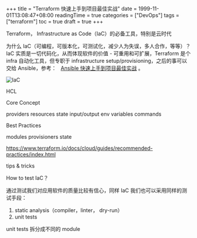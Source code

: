 +++
title = "Terraform 快速上手到项目最佳实战"
date = 1999-11-01T13:08:47+08:00
readingTime = true
categories = ["DevOps"]
tags = ["terraform"]
toc = true 
draft = true
+++

Terraform， Infrastructure as Code（IaC）的必备工具，特别是云时代

<!--more-->

为什么 IaC（可编程，可版本化，可测试化，减少人为失误，多人合作，等等）？IaC 实质是一切代码化，从而体现软件的价值 - 可重用和可扩展，Terraform 是个 infra 自动化工具，但专职于 infrastructure setup/provisioning，之后的事可以交给 Ansible，参考： <i class="fas fa-external-link-alt"></i>&nbsp; [Ansible 快速上手到项目最佳实战](/posts/ansible101/) 。

![IaC](/images/terraform/iac.png#center)

HCL

Core Concept

providers
resources
state
input/output
env variables
commands

Best Practices

modules
provisioners
state

https://www.terraform.io/docs/cloud/guides/recommended-practices/index.html

tips & tricks

How to test IaC？

通过测试我们对应用软件的质量比较有信心，同样 IaC 我们也可以采用同样的测试手段：

1. static analysis（compiler，linter， dry-run）
2. unit tests

unit tests 拆分成不同的 module
